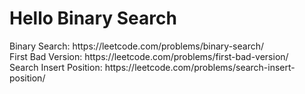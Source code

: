 <h1> Hello Binary Search </h1>
Binary Search: https://leetcode.com/problems/binary-search/ <br/>
First Bad Version: https://leetcode.com/problems/first-bad-version/ <br/>
Search Insert Position: https://leetcode.com/problems/search-insert-position/
